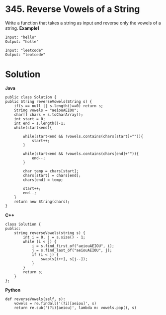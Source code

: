 # 345. Reverse Vowels of a String
Write a function that takes a string as input and reverse only the vowels of a string.
**Example1**
```
Input: "hello"
Output: "holle"

Input: "leetcode"
Output: "leotcede"
```

# Solution
**Java**
```
public class Solution {
public String reverseVowels(String s) {
    if(s == null || s.length()==0) return s;
    String vowels = "aeiouAEIOU";
    char[] chars = s.toCharArray();
    int start = 0;
    int end = s.length()-1;
    while(start<end){
        
        while(start<end && !vowels.contains(chars[start]+"")){
            start++;
        }
        
        while(start<end && !vowels.contains(chars[end]+"")){
            end--;
        }
        
        char temp = chars[start];
        chars[start] = chars[end];
        chars[end] = temp;
        
        start++;
        end--;
    }
    return new String(chars);
}
```

**C++**
```
class Solution {
public:
    string reverseVowels(string s) {
        int i = 0, j = s.size() - 1;
        while (i < j) {
            i = s.find_first_of("aeiouAEIOU", i);
            j = s.find_last_of("aeiouAEIOU", j);
            if (i < j) {
                swap(s[i++], s[j--]);
            }
        }
        return s;
    }
};
```

**Python**
```
def reverseVowels(self, s):
    vowels = re.findall('(?i)[aeiou]', s)
    return re.sub('(?i)[aeiou]', lambda m: vowels.pop(), s)
```







